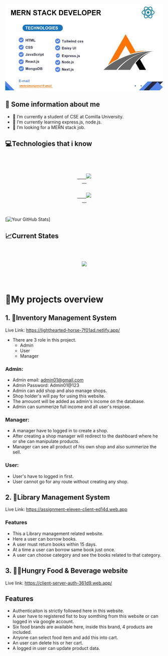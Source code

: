 

[![The San Juan Mountains are beautiful!](/assets/banner.jpg "San Juan Mountains")](https://ibb.co/yhkC7qk)





## 👀 Some information about me

- 🔭 I’m currently a student of CSE at Comilla University.
- 🌱 I’m currently learning express.js, node.js.
- 🤔 I’m looking for a MERN stack job.





## 💻Technologies that i know

<code>
<p align="center">
  <a align="center"  href="https://skillicons.dev">
    <img src="https://skillicons.dev/icons?i=c,cpp,html,css,js,react,mongo," />
  </a>
  
  <a align="center" href="https://skillicons.dev">
    <img src="https://skillicons.dev/icons?i=tailwind,express,firebase,nodejs,nextjs" />
  </a>
</p>
</code>

<!-- http://github-profile-summary-cards.vercel.app/api/cards/repos-per-language?username={Aiman-Jannat}&theme={vue}&exclude={exclude=react,javaScript,html,css} -->
[![Your GitHub Stats](http://github-profile-summary-cards.vercel.app/api/cards/most-commit-language?username="Aiman-Jannat")]




## 📈Current States

<code>
<p align="center">
<img src="https://github-readme-streak-stats.herokuapp.com?user=Aiman-Jannat&theme=gruvbox&border_radius=5.9&date_format=M%20j%5B%2C%20Y%5D&card_width=520">
</p>

</code>


# 📜My projects overview

## 1. 🔷Inventory Management System

Live Link: https://lighthearted-horse-7f01ad.netlify.app/

- There are 3 role in this project.
  - Admin
  - User
  - Manager
  
 ### Admin:
   - Admin email: admin01@gmail.com
   - Admin Password: Admin01@123
- Admin can add shop and also manage shops.
- Shop holder's will pay for using this website.
- The amouont will be added as admin's income on the database.
- Admin can summerize full income and all user's respose.

 ### Manager:
- A manager have to logged in to create a shop.
- After creating a shop manager will redirect to the dashboard where he or she can manipulate products.
- Manager can see all product of his own shop and also summerize the sell.

 ### User:

- User's have to logged in first.
- User cannot go for any route without creating any shop.


## 2. 📖Library Management System

Live Link: https://assignment-eleven-client-ed14d.web.app


### Features

- This a Library management related website.
- Here a user can borrow books.
- A user must return books within 15 days.
- At a time a user can borrow same book just once.
- A user can choose category and see the books related to that category.



## 3. 🎂🍰Hungry Food & Beverage website

Live link: https://client-server-auth-361d9.web.app/

## Features

- Authenticaiton is strictly followed here in this website.
- A user have to registered fist to buy somthing from this website or can logged in via google account.
- Six food brands are available here, inside this brand, 4 products are included.
- Anyone can select food item and add this into cart.
- An user can delete his or her cart.
- A logged in user can update product data.